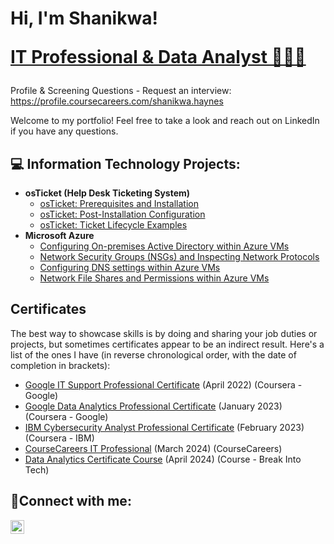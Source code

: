 <h1>Hi, I'm Shanikwa! 
  
<a href="https://github.com/ShanikwaH">IT Professional & Data Analyst 👩🏻‍💻</a></h1>

Profile & Screening Questions - Request an interview: https://profile.coursecareers.com/shanikwa.haynes

Welcome to my portfolio! Feel free to take a look and reach out on LinkedIn if you have any questions.

<h2>💻 Information Technology Projects:</h2>

- <b>osTicket (Help Desk Ticketing System)</b>
  - [osTicket: Prerequisites and Installation](https://github.com/shanikwah/osticket-prereqs)
  - [osTicket: Post-Installation Configuration](https://github.com/shanikwah/post-install-config)
  - [osTicket: Ticket Lifecycle Examples](https://github.com/shanikwah/ticket-lifecycle)
- <b>Microsoft Azure</b>
  - [Configuring On-premises Active Directory within Azure VMs](https://github.com/shanikwah/configure-ad)
  - [Network Security Groups (NSGs) and Inspecting Network Protocols](https://github.com/shanikwah/azure-network-protocols)
  - [Configuring DNS settings within Azure VMs](https://github.com/shanikwah/configure-dns)
  - [Network File Shares and Permissions within Azure VMs](https://github.com/shanikwah/configure-network-file-shares-and-permissions)

## Certificates
The best way to showcase skills is by doing and sharing your job duties or projects, but sometimes certificates appear to be an indirect result. Here's a list of the ones I have (in reverse chronological order, with the date of completion in brackets):
- [Google IT Support Professional Certificate](https://www.credly.com/badges/99d5d807-caff-4f75-aa06-2f6aabae9484/linked_in?t=rao7px) (April 2022) (Coursera - Google)
- [Google Data Analytics Professional Certificate](https://www.credly.com/badges/424140cb-f580-496e-a94b-700aa135124b/linked_in?t=rnw9eb) (January 2023) (Coursera - Google)
- [IBM Cybersecurity Analyst Professional Certificate](https://www.credly.com/badges/655ecca1-d320-4b12-ae51-61d753a50f71) (February 2023) (Coursera - IBM)
- [CourseCareers IT Professional](https://profile.coursecareers.com/shanikwa.haynes) (March 2024) (CourseCareers)
- [Data Analytics Certificate Course](https://github.com/shanikwah/Data-Analysis-Portfolio/blob/main/Shanikwa%20H%20break-into-tech-data-analytics-certificate.pdf) (April 2024) (Course - Break Into Tech)  

<h2>🤳Connect with me:</h2>

[<img align="left" alt="Shanikwa | LinkedIn" width="22px" src="https://cdn.jsdelivr.net/npm/simple-icons@v3/icons/linkedin.svg" />][linkedin]

[linkedin]: https://www.linkedin.com/in/shanikwahaynes/
